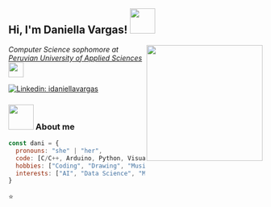 <h2> Hi, I'm Daniella Vargas! <img src="https://media.giphy.com/media/mGcNjsfWAjY5AEZNw6/giphy.gif" width="50"></h2>
<img align='right' src="https://art.pixilart.com/sr2712ab0b35ecd.gif" width="230">
<p><em>Computer Science sophomore at <a href="https://www.upc.edu.pe/en/">Peruvian University of Applied Sciences</a><img src="https://media.giphy.com/media/fYSnHlufseco8Fh93Z/giphy.gif" width="30"></br>
</em></p>

[![Linkedin: idaniellavargas](https://img.shields.io/badge/-idaniellavargas-blue?style=flat-square&logo=Linkedin&logoColor=white&link=https://www.linkedin.com/in/idaniellavargas/)](https://www.linkedin.com/in/idaniellavargas/)

### <img src="https://media.giphy.com/media/VgCDAzcKvsR6OM0uWg/giphy.gif" width="50"> About me  

```javascript
const dani = {
  pronouns: "she" | "her",
  code: [C/C++, Arduino, Python, VisualBasic, VBScript],
  hobbies: ["Coding", "Drawing", "Music"],
  interests: ["AI", "Data Science", "Math"]
}
```
⭐️ 

<!---
idaniellavargas/idaniellavargas is a ✨ special ✨ repository because its `README.md` (this file) appears on your GitHub profile.
You can click the Preview link to take a look at your changes.
--->
